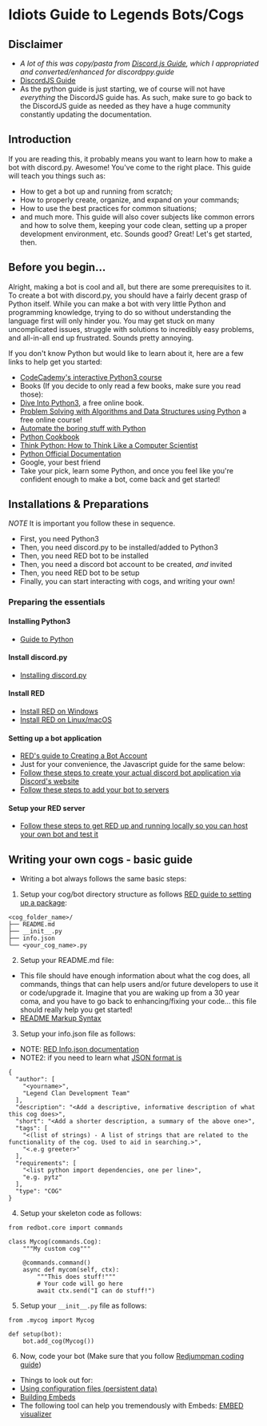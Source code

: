 # Idiots Guide to Legends Bots/Cogs
## Disclaimer
- *A lot of this was copy/pasta from [Discord.js Guide](https://discordjs.guide/), which I appropriated and converted/enhanced for discordppy.guide*
- [DiscordJS Guide](https://github.com/discordjs/guide)
- As the python guide is just starting, we of course will not have *everything* the DiscordJS guide has.  As such, make sure to go back to the DiscordJS guide as needed as they have a huge community constantly updating the documentation.

## Introduction
If you are reading this, it probably means you want to learn how to make a bot with discord.py. Awesome! You've come to the right place. This guide will teach you things such as:

- How to get a bot up and running from scratch;
- How to properly create, organize, and expand on your commands;
- How to use the best practices for common situations;
- and much more.
This guide will also cover subjects like common errors and how to solve them, keeping your code clean, setting up a proper development environment, etc. Sounds good? Great! Let's get started, then.

## Before you begin...
Alright, making a bot is cool and all, but there are some prerequisites to it. To create a bot with discord.py, you should have a fairly decent grasp of Python itself. While you can make a bot with very little Python and programming knowledge, trying to do so without understanding the language first will only hinder you. You may get stuck on many uncomplicated issues, struggle with solutions to incredibly easy problems, and all-in-all end up frustrated. Sounds pretty annoying.

If you don't know Python but would like to learn about it, here are a few links to help get you started:

- [CodeCademy's interactive Python3 course](https://www.codecademy.com/learn/learn-python-3)
- Books (If you decide to only read a few books, make sure you read those):
 - [Dive Into Python3](https://diveintopython3.net/), a free online book.
 - [Problem Solving with Algorithms and Data Structures using Python](https://runestone.academy/runestone/books/published/pythonds/index.html) a free online course!
 - [Automate the boring stuff with Python](https://automatetheboringstuff.com/)
 - [Python Cookbook](http://shop.oreilly.com/product/0636920027072.do)
 - [Think Python: How to Think Like a Computer Scientist](http://greenteapress.com/thinkpython/html/index.html)
- [Python Official Documentation](https://docs.python.org/3/)
- Google, your best friend
- Take your pick, learn some Python, and once you feel like you're confident enough to make a bot, come back and get started!

## Installations & Preparations
*NOTE* It is important you follow these in sequence.
- First, you need Python3
- Then, you need discord.py to be installed/added to Python3
- Then, you need RED bot to be installed
- Then, you need a discord bot account to be created, *and* invited
- Then, you need RED bot to be setup
- Finally, you can start interacting with cogs, and writing your own!

### Preparing the essentials
#### Installing Python3
- [Guide to Python](https://docs.python-guide.org/)

#### Install discord.py
- [Installing discord.py](https://discordpy.readthedocs.io/en/latest/intro.html)

#### Install RED
- [Install RED on Windows](https://docs.discord.red/en/stable/install_windows.html) 
- [Install RED on Linux/macOS](https://docs.discord.red/en/stable/install_linux_mac.html)

#### Setting up a bot application
- [RED's guide to Creating a Bot Account](https://discordpy.readthedocs.io/en/v1.3.3/discord.html#creating-a-bot-account)
- Just for your convenience, the Javascript guide for the same below:
 - [Follow these steps to create your actual discord bot application via Discord's website](https://discordjs.guide/preparations/setting-up-a-bot-application.html#creating-your-bot)
 - [Follow these steps to add your bot to servers](https://discordjs.guide/preparations/adding-your-bot-to-servers.html#bot-invite-links)

#### Setup your RED server
- [Follow these steps to get RED up and running locally so you can host your own bot and test it](https://docs.discord.red/en/stable/getting_started.html)

## Writing your own cogs - basic guide
- Writing a bot always follows the same basic steps:
1. Setup your cog/bot directory structure as follows [RED guide to setting up a package](https://docs.discord.red/en/3.1.8/guide_cog_creation.html?highlight=__init__.py#setting-up-a-package):
```
<cog_folder_name>/
├── README.md
├── __init__.py
├── info.json
└── <your_cog_name>.py
```
2. Setup your README.md file:
- This file should have enough information about what the cog does, all commands, things that can help users and/or future developers to use it or code/upgrade it. Imagine that you are waking up from a 30 year coma, and you have to go back to enhancing/fixing your code... this file should really help you get started!
- [README Markup Syntax](https://help.github.com/en/github/writing-on-github/basic-writing-and-formatting-syntax)

3. Setup your info.json file as follows:
- NOTE: [RED Info.json documentation](https://docs.discord.red/en/3.1.8/framework_downloader.html)
- NOTE2: if you need to learn what [JSON format is](https://www.tutorialspoint.com/json/index.htm)
```
{
  "author": [
    "<yourname>",
    "Legend Clan Development Team"
  ],
  "description": "<Add a descriptive, informative description of what this cog does>",
  "short": "<Add a shorter description, a summary of the above one>",
  "tags": [
    "<(list of strings) - A list of strings that are related to the functionality of the cog. Used to aid in searching.>",
    "<.e.g greeter>"
  ],
  "requirements": [
    "<list python import dependencies, one per line>",
    "e.g. pytz"
  ],
  "type": "COG"
}
```

4. Setup your skeleton code  as follows:
```
from redbot.core import commands

class Mycog(commands.Cog):
    """My custom cog"""

    @commands.command()
    async def mycom(self, ctx):
        """This does stuff!"""
        # Your code will go here
        await ctx.send("I can do stuff!")
```

5. Setup your ```__init__.py``` file as follows:
```
from .mycog import Mycog

def setup(bot):
    bot.add_cog(Mycog())
```

6. Now, code your bot (Make sure that you follow [Redjumpman coding guide](https://github.com/Redjumpman/Jumper-Plugins/wiki/Red-Coding-Guide-V3))
- Things to look out for:
 - [Using configuration files (persistent data)](https://docs.discord.red/en/latest/framework_config.html#redbot.core.config.Config.register_global)
 - [Building Embeds](https://github.com/AnIdiotsGuide/discordjs-bot-guide/blob/master/first-bot/using-embeds-in-messages.md)
 - The following tool can help you tremendously with Embeds: [EMBED visualizer](https://leovoel.github.io/embed-visualizer/)
